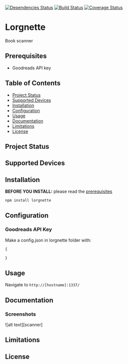[![Dependencies Status](https://david-dm.org/elslander-cedric/lorgnette/status.svg)](https://david-dm.org/elslander-cedric/lorgnette)
[![Build Status](https://travis-ci.org/elslander-cedric/lorgnette.svg?branch=master)](https://travis-ci.org/elslander-cedric/lorgnette)
[![Coverage Status](https://coveralls.io/repos/github/elslander-cedric/lorgnette/badge.svg)](https://coveralls.io/repos/github/elslander-cedric/lorgnette)

# Lorgnette

Book scanner

## Prerequisites

* Goodreads API key

## Table of Contents

* [Project Status](#project-status)
* [Supported Devices](#supported-devices)
* [Installation](#installation)
* [Configuration](#configuration)
* [Usage](#usage)
* [Documentation](#documentation)
* [Limitations](#limitations)
* [License](#license)

## Project Status


## Supported Devices


## Installation

**BEFORE YOU INSTALL:** please read the [prerequisites](#prerequisites)
```bash
npm install lorgnette
```

## Configuration

### Goodreads API Key


Make a config.json in lorgnette folder with:

```javascript
{

}
```

## Usage

Navigate to `http://[hostname]:1337/`

## Documentation

### Screenshots

![alt text][scanner]

## Limitations

## License

[dashboard]: /doc/img/scanner.png "scanner"